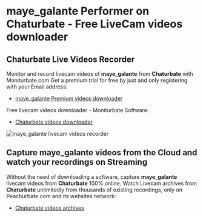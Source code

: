 # maye_galante Performer on Chaturbate - Free LiveCam videos downloader

## Chaturbate Live Videos Recorder

Monitor and record livecam videos of **maye_galante** from **Chaturbate** with Moniturbate.com
Get a premium trial for free by just and only registering with your Email address:
* [maye_galante Premium videos downloader](https://moniturbate.com/request-demo-licence-key.html)

Free livecam videos downloader - Moniturbate Software:
* [Chaturbate videos downloader](https://moniturbate.com/moniturbate-download-software.html)

![maye_galante livecam videos recorder](https://peachurnet.com/templates/moniturbate-software.png)


## Capture maye_galante videos from the Cloud and watch your recordings on Streaming

Without the need of downloading a software, capture **maye_galante** livecam videos from **Chaturbate** 100% online.
Watch Livecam archives from **Chaturbate** unlimitedly from thousands of existing recordings, only on Peachurbate.com and its websites network:
* [Chaturbate videos archives](https://peachurnet.com/)